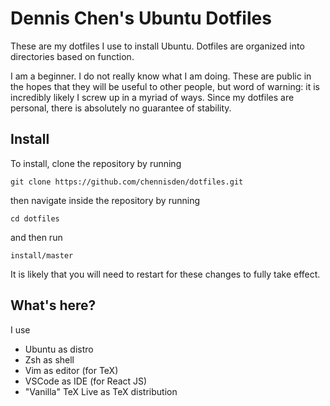 # Dennis Chen's Ubuntu Dotfiles

These are my dotfiles I use to install Ubuntu. Dotfiles are organized into directories based on function.

I am a beginner. I do not really know what I am doing. These are public in the hopes that they will be useful to other people, but word of warning: it is incredibly likely I screw up in a myriad of ways. Since my dotfiles are personal, there is absolutely no guarantee of stability.

## Install

To install, clone the repository by running

	git clone https://github.com/chennisden/dotfiles.git

then navigate inside the repository by running

	cd dotfiles

and then run

	install/master

It is likely that you will need to restart for these changes to fully take effect.

## What's here?

I use
- Ubuntu as distro
- Zsh as shell
- Vim as editor (for TeX)
- VSCode as IDE (for React JS)
- "Vanilla" TeX Live as TeX distribution
